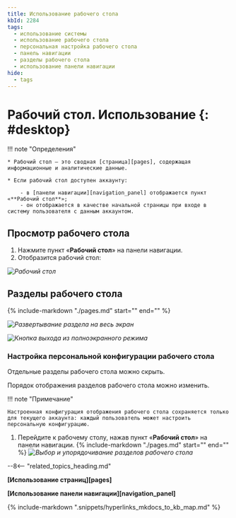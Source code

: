 ```yaml
---
title: Использование рабочего стола
kbId: 2284
tags:
  - использование системы
  - использование рабочего стола
  - персональная настройка рабочего стола
  - панель навигации
  - разделы рабочего стола
  - использование панели навигации
hide:
  - tags
---
```


# Рабочий стол. Использование {: #desktop}

!!! note "Определения"

    * Рабочий стол — это сводная [страница][pages], содержащая информационные и аналитические данные.

    * Если рабочий стол доступен аккаунту:

        - в [панели навигации][navigation_panel] отображается пункт «**Рабочий стол**»;
        - он отображается в качестве начальной страницы при входе в систему пользователя с данным аккаунтом.

## Просмотр рабочего стола

1. Нажмите пункт «**Рабочий стол**» <i class="fa-light  fa-desktop "></i> на панели навигации.
2. Отобразится рабочий стол:

_![Рабочий стол](desktop.png)_

## Разделы рабочего стола

{%
include-markdown "./pages.md"
start="<!--page-view-expand-collapse-start-->"
end="<!--page-view-expand-collapse-end-->"
%}

_![Развертывание раздела на весь экран](desktop_section_full_screen.png)_

_![Кнопка выхода из полноэкранного режима](desktop_section_full_screen_close.png)_

### Настройка персональной конфигурации рабочего стола

Отдельные разделы рабочего стола можно скрыть.

Порядок отображения разделов рабочего стола можно изменить.

!!! note "Примечание"

    Настроенная конфигурация отображения рабочего стола сохраняется только для текущего аккаунта: каждый пользователь может настроить персональную конфигурацию.

1. Перейдите к рабочему столу, нажав пункт «**Рабочий стол**» на панели навигации.
{%
include-markdown "./pages.md"
start="<!--page-view-config-start-->"
end="<!--page-view-config-end-->"
%}
_![Выбор и упорядочивание разделов рабочего стола](desktop_sections_config.png)_

--8<-- "related_topics_heading.md"

**[Использование страниц][pages]**

**[Использование панели навигации][navigation_panel]**

{%
include-markdown ".snippets/hyperlinks_mkdocs_to_kb_map.md"
%}
